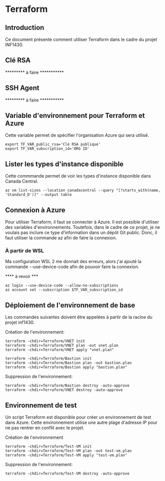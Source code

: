 # Terraform

## Introduction
Ce document présente comment utiliser Terraform dans le cadre du projet INF1430.

## Clé RSA
*********  à faire ***********

## SSH Agent
*********  à faire ***********

## Variable d'environnement pour Terraform et Azure
Cette variable permet de spécifier l'organisation Azure qui sera utilisé.

```
export TF_VAR_public_rsa='Clé RSA publique'
export TF_VAR_subscription_id='ORG ID'
```
## Lister les types d'instance disponible
Cette commmande permet de voir les types d'instance disponible dans Canada Central.

```
az vm list-sizes --location canadacentral --query "[?starts_with(name, 'Standard_D')]" --output table
```

## Connexion à Azure
Pour utiliser Terraform, il faut se connecter à Azure. Il est possible d'utiliser des variables d'environnements. Toutefois, dans le cadre de ce projet, je ne voulais pas inclure ce type d’information dans un dépôt Git public. Donc, il faut utiliser la commande az afin de faire la connexion.

### À partir de WSL
Ma configuration WSL 2 me donnait des erreurs, alors j'ai ajouté la commande --use-device-code afin de pouvoir faire la connexion.

**** à revoir ***

```
az login --use-device-code --allow-no-subscriptions
az account set --subscription $TF_VAR_subscription_id
```

## Déploiement de l'environnement de base
Les commandes suivantes doivent être appelées à partir de la racine du projet inf1430.

Création de l'environnement:
```
terraform -chdir=Terraform/VNET init
terraform -chdir=Terraform/VNET plan -out vnet.plan
terraform -chdir=Terraform/VNET apply "vnet.plan"

terraform -chdir=Terraform/Bastion init
terraform -chdir=Terraform/Bastion plan -out bastion.plan
terraform -chdir=Terraform/Bastion apply "bastion.plan"
```

Suppression de l'environnement:
```
terraform -chdir=Terraform/Bastion destroy -auto-approve
terraform -chdir=Terraform/VNET destroy -auto-approve
```

## Environnement de test
Un script Terraform est disponible pour créer un environnement de test dans Azure. Cette environnement utilise une autre plage d'adresse IP pour ne pas rentrer en conflit avec le projet. 

Création de l'environnement
```
terraform -chdir=Terraform/Test-VM init
terraform -chdir=Terraform/Test-VM plan -out test-vm.plan
terraform -chdir=Terraform/Test-VM apply "test-vm.plan"
```

Suppression de l'environnement: 
```
terraform -chdir=Terraform/Test-VM destroy -auto-approve
```

